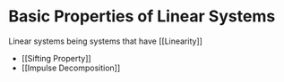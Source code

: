 # Basic Properties of Linear Systems
Linear systems being systems that have [[Linearity]]
- [[Sifting Property]]
- [[Impulse Decomposition]]